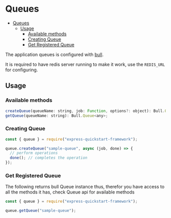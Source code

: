 # Queues
- [Queues](#queues)
  - [Usage](#usage)
    - [Available methods](#available-methods)
    - [Creating Queue](#creating-queue)
    - [Get Registered Queue](#get-registered-queue)
  

The application queues is configured with [bull](https://www.npmjs.com/package/bull).

It is required to have redis server running to make it work, use the `REDIS_URL` for configuring.

## Usage

### Available methods
```javascript
createQueue(queueName: string, job: Function, options?: object): Bull.Queue<any>;
getQueue(queueName: string): Bull.Queue<any>;
```

### Creating Queue
```javascript
const { queue } = require("express-quickstart-framework");

queue.createQueue("sample-queue", async (job, done) => {
  // perform operations
  done(); // completes the operation
});
```

### Get Registered Queue

The following returns bull Queue instance thus, therefor you have access to all the methods it has, check Queue api for available methods

```javascript
const { queue } = require("express-quickstart-framework");

queue.getQueue("sample-queue");
```